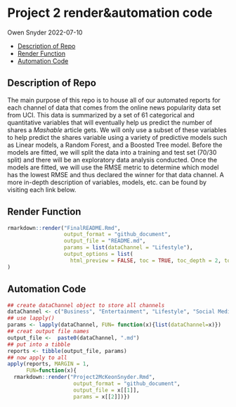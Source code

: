 Project 2 render&automation code
================
Owen Snyder
2022-07-10

-   [Description of Repo](#description-of-repo)
-   [Render Function](#render-function)
-   [Automation Code](#automation-code)

## Description of Repo

The main purpose of this repo is to house all of our automated reports
for each channel of data that comes from the online news popularity data
set from UCI. This data is summarized by a set of 61 categorical and
quantitative variables that will eventually help us predict the number
of shares a *Mashable* article gets. We will only use a subset of these
variables to help predict the shares variable using a variety of
predictive models such as Linear models, a Random Forest, and a Boosted
Tree model. Before the models are fitted, we will split the data into a
training and test set (70/30 split) and there will be an exploratory
data analysis conducted. Once the models are fitted, we will use the
RMSE metric to determine which model has the lowest RMSE and thus
declared the winner for that data channel. A more in-depth description
of variables, models, etc. can be found by visiting each link below.

## Render Function

``` r
rmarkdown::render("FinalREADME.Rmd",
                  output_format = "github_document",
                  output_file = "README.md",
                  params = list(dataChannel = "Lifestyle"),
                  output_options = list(
                    html_preview = FALSE, toc = TRUE, toc_depth = 2, toc_float = TRUE)
)
```

## Automation Code

``` r
## create dataChannel object to store all channels
dataChannel <- c("Business", "Entertainment", "Lifestyle", "Social Media", "Tech", "World")
## use lapply()
params <- lapply(dataChannel, FUN= function(x){list(dataChannel=x)})
## creat output file names
output_file <-  paste0(dataChannel, ".md")
## put into a tibble
reports <- tibble(output_file, params)
## now apply to all
apply(reports, MARGIN = 1,
      FUN=function(x){  
  rmarkdown::render("Project2McKeonSnyder.Rmd",
                     output_format = "github_document",
                     output_file = x[[1]],
                     params = x[[2]])})
```

